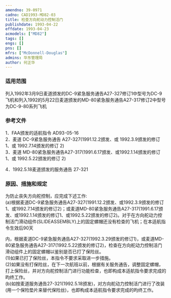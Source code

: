 ```yaml
---
amendno: 39-0971  
cadno: CAD1993-MD82-03  
title: 检查方向舵动力控制活门  
publishdate: 1993-04-22  
effdate: 1993-04-23  
acmodels: ["MD82"]  
tags: []  
engs: []  
pns: []  
mfrs: ["McDonnell-Douglas"]  
admins: 华东管理局  
author: 何正华  
---
```

  
### 适用范围  
列入1992年3月9日麦道颁发的DC-9紧急服务通告A27-327修订1中型号为DC-9飞机和列入1992的5月22日麦道颁发的MD-80紧急服务通告A27-317修订2中型号为DC-9-80系列飞机  
  
<!--more-->  
### 参考文件  
  1．FAA颁发的适航指令 AD93-05-16  
2．麦道 DC-9紧急服务通告 A27-327(1991.12.2颁发、或 1992.3.9颁发的修订 1、或 1992.7.14颁发的修订 2)  
3．麦道 MD-80紧急服务通告A27-317(1991.6.17颁发、或1992.1.14颁发的修订 1、或 1992.5.22颁发的修订 2)  
  
4．1992.5.18麦道颁发的服务通告 27-321  
  
### 原因、措施和规定  

  为防止丧失方向舵控制，应完成下述工作:  
  (a)根据麦道DC-9紧急服务通告A27-327(1991.12.2颁发、或1992.3.9颁发的修订1、或1992.7.14颁发的修订2)；或麦道MD-80紧急服务通告A27-317(1991.6.17颁发、或1992.1.14颁发的修订1、或1992.5.22颁发的修订2)。对于在方向舵动力控制活门滑动组件(SLIDEASSEMBLY)上的固定螺帽还没有检查的飞机；在本适航指令生效后90天  
  
内，根据麦道DC-9紧急服务通告A27-327(1992.3.29颁发的修订1)，或麦道MD-80紧急服务通告A27-317(1992.5.22颁发的修订2)，检查在方向舵动力控制活门滑动组件上的固定螺帽以鉴别是否已打了保险丝。  
  (1)如果已打了保险丝，本指令不要求采取进一步措施。  
  (2)如果没有打保险丝，在下一次航班以前，根据有关服务通告，调整固定螺帽，打上保险丝，并对方向舵控制活门进行功能检查，也即构成本适航指令要求完成的昀终工作。  
(b)如按麦道服务通告27-321(1992.5.18颁发)，对方向舵动力控制活门进行了改装(用一个保险垫片来替代保险丝)，也即构成本适航指令要求完成的昀终工作。  
  
